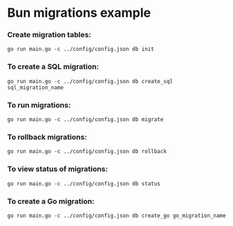 # Bun migrations example

### Create migration tables:
```
go run main.go -c ../config/config.json db init
```

### To create a SQL migration:
```
go run main.go -c ../config/config.json db create_sql sql_migration_name
```

### To run migrations:
```
go run main.go -c ../config/config.json db migrate
```

### To rollback migrations:
```
go run main.go -c ../config/config.json db rollback
```

### To view status of migrations:
```
go run main.go -c ../config/config.json db status
```

### To create a Go migration:
```
go run main.go -c ../config/config.json db create_go go_migration_name
```